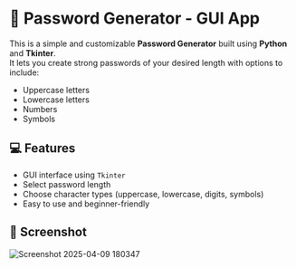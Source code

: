 # 🔐 Password Generator - GUI App

This is a simple and customizable **Password Generator** built using **Python** and **Tkinter**.  
It lets you create strong passwords of your desired length with options to include:
- Uppercase letters
- Lowercase letters
- Numbers
- Symbols
## 💻 Features

- GUI interface using `Tkinter`
- Select password length
- Choose character types (uppercase, lowercase, digits, symbols)
- Easy to use and beginner-friendly
## 📸 Screenshot
![Screenshot 2025-04-09 180347](https://github.com/user-attachments/assets/09880db7-feca-4a2e-9afd-2b15ae0794a4)
